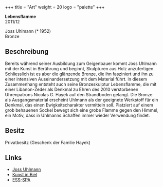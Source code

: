 +++
title = "Art"
weight = 20
logo = "palette"
+++

**Lebensflamme**  
2011/12

Joss Uhlmann (* 1952)  
Bronze

## Beschreibung

Bereits während seiner Ausbildung zum Geigenbauer kommt Joss Uhlmann mit der Kunst in Berührung und beginnt, Skulpturen aus Holz anzufertigen. Schliesslich ist es aber die glänzende Bronze, die ihn fasziniert und ihn zu einer intensiven Auseinandersetzung mit dem Material führt. In diesem Zusammenhang entsteht auch seine Bronzeskulptur Lebensflamme, die mit einer Libanon-Zeder als Denkmal zu Ehren des 2010 verstorbenen Uhrenpatrons Nicolas G. Hayek auf den Strandboden gelangt. Die Bronze als Ausgangsmaterial erscheint Uhlmann als der geeignete Werkstoff für ein Denkmal, das einen Ewigkeitscharakter vermitteln soll. Platziert auf einem grob behauenen Sockel bewegt sich eine grobe Flamme gegen den Himmel, ein Motiv, dass in Uhlmanns Schaffen immer wieder Verwendung findet. 

## Besitz

Privatbesitz (Geschenk der Familie Hayek)

## Links

- [Joss Uhlmann](https://sokultur.ch/html/kulturschaffende/detail.html?q=&qs=1&qs2=1&artist_id=1226)
- [Kunst in Biel](https://kunst-in-biel.ch/de/werke/)
- [ESS-SPA](https://ess-spa.ch/de/news/framing-sculptures)